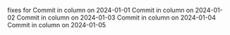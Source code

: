 fixes for 
Commit in column on 2024-01-01
Commit in column on 2024-01-02
Commit in column on 2024-01-03
Commit in column on 2024-01-04
Commit in column on 2024-01-05
